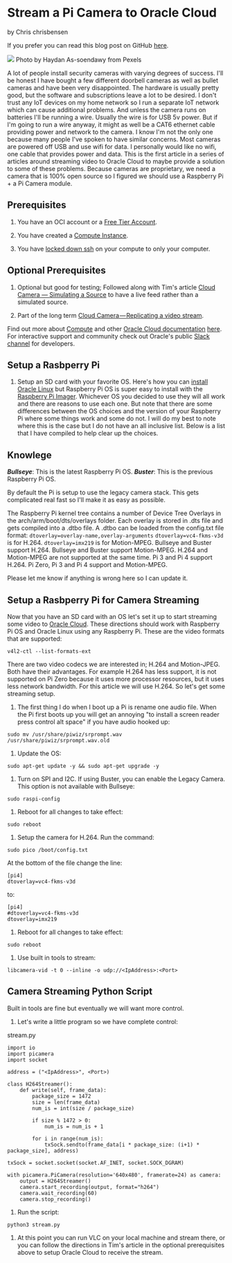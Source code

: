 # Stream a Pi Camera to Oracle Cloud

by Chris chrisbensen

If you prefer you can read this blog post on GitHub [here](TODO).

![](images/pexels-haydan-assoendawy-3136711.jpg)
Photo by Haydan As-soendawy from Pexels

A lot of people install security cameras with varying degrees of success. I'll be honest I have bought a few different doorbell cameras as well as bullet cameras and have been very disappointed. The hardware is usually pretty good, but the software and subscriptions leave a lot to be desired. I don't trust any IoT devices on my home network so I run a separate IoT network which can cause additional problems. And unless the camera runs on batteries I'll be running a wire. Usually the wire is for USB 5v power. But if I'm going to run a wire anyway, it might as well be a CAT6 ethernet cable providing power and network to the camera. I know I'm not the only one because many people I've spoken to have similar concerns. Most cameras are powered off USB and use wifi for data. I personally would like no wifi, one cable that provides power and data. This is the first article in a series of articles around streaming video to Oracle Cloud to maybe provide a solution to some of these problems. Because cameras are proprietary, we need a camera that is 100% open source so I figured we should use a Raspberry Pi + a Pi Camera module.

## Prerequisites

1. You have an OCI account or a [Free Tier Account](https://medium.com/oracledevs/create-an-oracle-always-free-cloud-account-bc6aa82c1397).

1. You have created a [Compute Instance](https://chrisbensen.medium.com/create-an-oci-compute-instance-493d10e2e6a6).

1. You have [locked down ssh](https://chrisbensen.medium.com/white-list-your-ip-address-to-security-connect-to-an-oci-compute-instance-4fb99958f0d9) on your compute to only your computer.

## Optional Prerequisites

1. Optional but good for testing; Followed along with Tim's article [Cloud Camera — Simulating a Source](https://medium.com/oracledevs/cloud-camera-simulating-a-source-4e710299606a) to have a live feed rather than a simulated source.

1. Part of the long term [Cloud Camera — Replicating a video stream](https://medium.com/oracledevs/cloud-camera-replicating-a-video-stream-9ec6f9e81c79).

Find out more about [Compute](https://docs.oracle.com/en-us/iaas/Content/Compute/home.htm?source=:so:bl:or:awr:odv:::RC_WWMK220120P00034:&SC=:so:bl:or:awr:odv:::RC_WWMK220120P00034:&pcode=WWMK220120P00034) and other [Oracle Cloud documentation](https://docs.oracle.com/en-us/iaas/Content/GSG/Concepts/baremetalintro.htm?source=:so:bl:or:awr:odv:::RC_WWMK220120P00034:&SC=:so:bl:or:awr:odv:::RC_WWMK220120P00034:&pcode=WWMK220120P00034) [here](https://docs.oracle.com/en-us/iaas/Content/GSG/Concepts/baremetalintro.htm?source=:so:bl:or:awr:odv:::RC_WWMK220120P00034:&SC=:so:bl:or:awr:odv:::RC_WWMK220120P00034:&pcode=WWMK220120P00034). For interactive support and community check out Oracle's public [Slack channel](https://oracledevrel.slack.com/join/shared_invite/zt-uffjmwh3-ksmv2ii9YxSkc6IpbokL1g#/shared-invite/email) for developers.

## Setup a Rasbperry Pi

1. Setup an SD card with your favorite OS. Here's how you can [install Oracle Linux](https://geraldonit.com/2019/03/18/how-to-install-oracle-linux-on-raspberry-pi/) but Raspberry Pi OS is super easy to install with the [Raspberry Pi Imager](https://www.raspberrypi.com/software/). Whichever OS you decided to use they will all work and there are reasons to use each one. But note that there are some differences between the OS choices and the version of your Raspberry Pi where some things work and some do not. I will do my best to note where this is the case but I do not have an all inclusive list. Below is a list that I have compiled to help clear up the choices.

## Knowlege

***Bullseye***: This is the latest Raspberry Pi OS.
***Buster***:  This is the previous Raspberry Pi OS.

By default the Pi is setup to use the legacy camera stack. This gets complicated real fast so I'll make it as easy as possible.

  The Raspberry Pi kernel tree contains a number of Device Tree Overlays in the arch/arm/boot/dts/overlays folder.
  Each overlay is stored in .dts file and gets compiled into a .dtbo file.
  A .dtbo can be loaded from the config.txt file format:
    ```
    dtoverlay=overlay-name,overlay-arguments
    ```
  ``dtoverlay=vc4-fkms-v3d`` is for H.264.
  ``dtoverlay=imx219`` is for Motion-MPEG.
  Bullseye and Buster support H.264.
  Bullseye and Buster support Motion-MPEG.
  H.264 and Motion-MPEG are not supported at the same time.
  Pi 3 and Pi 4 support H.264.
  Pi Zero, Pi 3 and Pi 4 support and Motion-MPEG.

  Please let me know if anything is wrong here so I can update it.

## Setup a Rasbperry Pi for Camera Streaming

Now that you have an SD card with an OS let's set it up to start streaming some video to [Oracle Cloud](https://docs.oracle.com/en-us/iaas/Content/GSG/Concepts/baremetalintro.htm?source=:so:bl:or:awr:odv:::RC_WWMK220120P00034:&SC=:so:bl:or:awr:odv:::RC_WWMK220120P00034:&pcode=WWMK220120P00034). These directions should work with Raspberry Pi OS and Oracle Linux using any Raspberry Pi. These are the video formats that are supported:

```
v4l2-ctl --list-formats-ext
```

There are two video codecs we are interested in; H.264 and Motion-JPEG. Both have their advantages. For example H.264 has less support, it is not supported on Pi Zero because it uses more processor resources, but it uses less network bandwidth. For this article we will use H.264. So let's get some streaming setup.

1. The first thing I do when I boot up a Pi is rename one audio file. When the Pi first boots up you will get an annoying "to install a screen reader press control alt space" if you have audio hooked up:

  ```
  sudo mv /usr/share/piwiz/srprompt.wav /usr/share/piwiz/srprompt.wav.old
  ```

1. Update the OS:
  ```
  sudo apt-get update -y && sudo apt-get upgrade -y
  ```

1. Turn on SPI and I2C. If using Buster, you can enable the Legacy Camera. This option is not available with Bullseye:
  ```
  sudo raspi-config
  ```

1. Reboot for all changes to take effect:
  ```
  sudo reboot
  ```

1. Setup the camera for H.264. Run the command:
  ```
  sudo pico /boot/config.txt
  ```

  At the bottom of the file change the line:
  ```
  [pi4]
  dtoverlay=vc4-fkms-v3d
  ```

  to:
  ```
  [pi4]
  #dtoverlay=vc4-fkms-v3d
  dtoverlay=imx219
  ```

1. Reboot for all changes to take effect:
  ```
  sudo reboot
  ```

1. Use built in tools to stream:
  ```
  libcamera-vid -t 0 --inline -o udp://<IpAddress>:<Port>
  ```

## Camera Streaming Python Script

Built in tools are fine but eventually we will want more control.

1. Let's write a little program so we have complete control:

  stream.py
  ```
  import io
  import picamera
  import socket

  address = ("<IpAddress>", <Port>)

  class H264Streamer():
      def write(self, frame_data):
          package_size = 1472
          size = len(frame_data)
          num_is = int(size / package_size)

          if size % 1472 > 0:
              num_is = num_is + 1

          for i in range(num_is):
              txSock.sendto(frame_data[i * package_size: (i+1) * package_size], address)

  txSock = socket.socket(socket.AF_INET, socket.SOCK_DGRAM)

  with picamera.PiCamera(resolution='640x480', framerate=24) as camera:
      output = H264Streamer()
      camera.start_recording(output, format="h264")
      camera.wait_recording(60)
      camera.stop_recording()
  ```

1. Run the script:
  ```
  python3 stream.py
  ```

1. At this point you can run VLC on your local machine and stream there, or you can follow the directions in Tim's article in the optional prerequisites above to setup Oracle Cloud to receive the stream.

